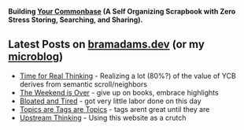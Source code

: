 **Building [Your Commonbase](https://yourcommonbase.com/) (A Self Organizing Scrapbook with Zero Stress Storing, Searching, and Sharing).**

## Latest Posts on [bramadams.dev](https://www.bramadams.dev/) (or my [microblog](https://bramses.micro.blog/))

<!--START_SECTION:feed-->
* [Time for Real Thinking](https:&#x2F;&#x2F;www.bramadams.dev&#x2F;time-for-real-thinking&#x2F;) - Realizing a lot (80%?) of the value of YCB derives from semantic scroll&#x2F;neighbors
* [The Weekend is Over](https:&#x2F;&#x2F;www.bramadams.dev&#x2F;the-weekend-is-over&#x2F;) - give up on books, embrace highlights
* [Bloated and Tired](https:&#x2F;&#x2F;www.bramadams.dev&#x2F;bloated-and-tired&#x2F;) - got very little labor done on this day
* [Topics are Tags are Topics](https:&#x2F;&#x2F;www.bramadams.dev&#x2F;topics-are-tags-are-topics&#x2F;) - tags arent great until they are
* [Upstream Thinking](https:&#x2F;&#x2F;www.bramadams.dev&#x2F;upstream-thinking&#x2F;) - Using this website as a crutch
<!--END_SECTION:feed-->
